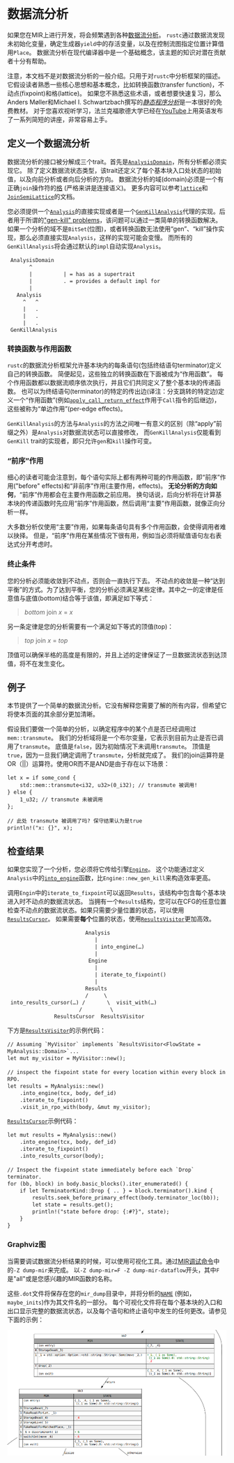 # 数据流分析

<!-- toc -->

如果您在MIR上进行开发，将会频繁遇到各种[数据流分析][wiki]。
`rustc`通过数据流发现未初始化变量，确定生成器`yield`中的存活变量，以及在控制流图指定位置计算借用`Place`。
数据流分析在现代编译器中是一个基础概念，该主题的知识对潜在贡献者十分有帮助。

注意，本文档不是对数据流分析的一般介绍。只用于对`rustc`中分析框架的描述。
它假设读者熟悉一些核心思想和基本概念，比如转换函数(transfer function)，不动点(fixpoint)和格(lattice)。
如果您不熟悉这些术语，或者想要快速复习，那么Anders Møller和Michael I. Schwartzbach撰写的[*静态程序分析*][*Static Program Analysis*]是一本很好的免费教材。
对于您喜欢视听学习，法兰克福歌德大学已经在[YouTube][goethe]上用英语发布了一系列简短的讲座，非常容易上手。 

## 定义一个数据流分析

数据流分析的接口被分解成三个trait。首先是[`AnalysisDomain`]，所有分析都必须实现它。
除了定义数据流状态类型，该trait还定义了每个基本块入口处状态的初始值，以及向前分析或者向后分析的方向。
数据流分析的域(domain)必须是一个有正确`join`操作符的[格][lattice] (严格来讲是连接语义)。
更多内容可以参考[`lattice`]和[`JoinSemiLattice`]的文档。

您必须提供一个[`Analysis`]的直接实现或者是一个[`GenKillAnalysis`]代理的实现。后者用于所谓的["gen-kill" problems]，该问题可以通过一类简单的转换函数解决。
如果一个分析的域不是`BitSet`(位图)，或者转换函数无法使用“gen”、“kill”操作实现，那么必须直接实现`Analysis`，这样的实现可能会变慢。
而所有的`GenKillAnalysis`将会通过默认的`impl`自动实现`Analysis`。


```text
 AnalysisDomain
       ^
       |          | = has as a supertrait
       |          . = provides a default impl for
       |
   Analysis
     ^   ^
     |   .
     |   .
     |   .
 GenKillAnalysis

```

### 转换函数与作用函数

`rustc`的数据流分析框架允许基本块内的每条语句(包括终结语句terminator)定义自己的转换函数。
简便起见，这些独立的转换函数在下面被成为“作用函数”。
每个作用函数都以数据流顺序依次执行，并且它们共同定义了整个基本块的传递函数。
也可以为终结语句(terminator)的特定的传出边(译注：分支跳转的特定边)定义一个“作用函数”(例如[`apply_call_return_effect`]作用于`Call`指令的后继边)，
这些被称为“单边作用”(per-edge effects)。

`GenKillAnalysis`的方法与`Analysis`的方法之间唯一有意义的区别（除“apply”前缀之外）是`Analysis`对数据流状态可以直接修改，
而`GenKillAnalysis`仅能看到`GenKill` trait的实现者，即只允许`gen`和`kill`操作可变。 

### “前序”作用

细心的读者可能会注意到，每个语句实际上都有两种可能的作用函数，即“前序”作用("before" effects)和“非前序”作用(主要作用，effects)。
**无论分析的方向如何**，“前序”作用都会在主要作用函数之前应用。
换句话说，后向分析将在计算基本块的传递函数时先应用“前序”作用函数，然后调用“主要”作用函数，就像正向分析一样。 

大多数分析仅使用“主要”作用，如果每条语句具有多个作用函数，会使得调用者难以抉择。
但是，“前序”作用在某些情况下很有用，例如当必须将赋值语句左右表达式分开考虑时。 

### 终止条件

您的分析必须能收敛到不动点，否则会一直执行下去。
不动点的收敛是一种“达到平衡”的方式。为了达到平衡，您的分析必须满足某些定律。其中之一的定律是任意值与底值(bottom)结合等于该值，即满足如下等式：

> *bottom* join *x* = *x*

另一条定律是您的分析需要有一个满足如下等式的顶值(top)：

> *top* join *x* = *top*

顶值可以确保半格的高度是有限的，并且上述的定律保证了一旦数据流状态到达顶值，将不在发生变化。

## 例子

本节提供了一个简单的数据流分析。它没有解释您需要了解的所有内容，但希望它将使本页面的其余部分更加清晰。

假设我们要做一个简单的分析，以确定程序中的某个点是否已经调用过`mem::transmute`。
我们的分析域将是一个布尔变量，它表示到目前为止是否已调用了`transmute`。
底值是`false`，因为初始情况下未调用`transmute`。
顶值是`true`，因为一旦我们确定调用了`transmute`，分析就完成了。
我们的join运算符是OR（||）运算符。使用OR而不是AND是由于存在以下场景： 

```
let x = if some_cond {
    std::mem::transmute<i32, u32>(0_i32); // transmute 被调用!
} else {
    1_u32; // transmute 未被调用
};

// 此处 transmute 被调用了吗? 保守结果认为是true
println!("x: {}", x);
```

## 检查结果

如果您实现了一个分析，您必须将它传给引擎[`Engine`]。
这个功能通过定义`Analysis`中的[`into_engine`]函数，比`Engine::new_gen_kill`来构造效率更高。

调用`Engin`中的`iterate_to_fixpoint`可以返回`Results`，该结构中包含每个基本块进入时不动点的数据流状态。
当拥有一个`Results`结构，您可以在CFG的任意位置检查不动点的数据流状态。如果只需要少量位置的状态，可以使用[`ResultsCursor`]。
如果需要**每个**位置的状态，使用[`ResultsVisitor`]更加高效。

```text
                         Analysis
                            |
                            | into_engine(…)
                            |
                          Engine
                            |
                            | iterate_to_fixpoint()
                            |
                         Results
                         /     \
 into_results_cursor(…) /       \  visit_with(…)
                       /         \
               ResultsCursor  ResultsVisitor
```

下方是[`ResultsVisitor`]的示例代码：


```rust,ignore
// Assuming `MyVisitor` implements `ResultsVisitor<FlowState = MyAnalysis::Domain>`...
let mut my_visitor = MyVisitor::new();

// inspect the fixpoint state for every location within every block in RPO.
let results = MyAnalysis::new()
    .into_engine(tcx, body, def_id)
    .iterate_to_fixpoint()
    .visit_in_rpo_with(body, &mut my_visitor);
```

[`ResultsCursor`]示例代码：

```rust,ignore
let mut results = MyAnalysis::new()
    .into_engine(tcx, body, def_id)
    .iterate_to_fixpoint()
    .into_results_cursor(body);

// Inspect the fixpoint state immediately before each `Drop` terminator.
for (bb, block) in body.basic_blocks().iter_enumerated() {
    if let TerminatorKind::Drop { .. } = block.terminator().kind {
        results.seek_before_primary_effect(body.terminator_loc(bb));
        let state = results.get();
        println!("state before drop: {:#?}", state);
    }
}
```

### Graphviz图

当需要调试数据流分析结果的时候，可以使用可视化工具。通过[MIR调试命令][Debugging MIR]中的`-Z dump-mir`来完成。
以`-Z dump-mir=F -Z dump-mir-dataflow`开头，其中`F`是"all"或是您感兴趣的MIR函数的名称。

这些`.dot`文件将保存在您的`mir_dump`目录中，并将分析的[`NAME`] (例如，`maybe_inits`)作为其文件名的一部分。
每个可视化文件将在每个基本块的入口和出口显示完整的数据流状态，以及每个语句和终止语句中发生的任何更改。请参见下面的示例： 

![A graphviz diagram for a dataflow analysis](../img/dataflow-graphviz-example.png)

["gen-kill" problems]: https://en.wikipedia.org/wiki/Data-flow_analysis#Bit_vector_problems
[*Static Program Analysis*]: https://cs.au.dk/~amoeller/spa/
[Debugging MIR]: ./debugging.html
[`AnalysisDomain`]: https://doc.rust-lang.org/nightly/nightly-rustc/rustc_mir/dataflow/trait.AnalysisDomain.html
[`Analysis`]: https://doc.rust-lang.org/nightly/nightly-rustc/rustc_mir/dataflow/trait.Analysis.html
[`Engine`]: https://doc.rust-lang.org/nightly/nightly-rustc/rustc_mir/dataflow/struct.Engine.html
[`GenKillAnalysis`]: https://doc.rust-lang.org/nightly/nightly-rustc/rustc_mir/dataflow/trait.GenKillAnalysis.html
[`JoinSemiLattice`]: https://doc.rust-lang.org/nightly/nightly-rustc/rustc_mir/dataflow/lattice/trait.JoinSemiLattice.html
[`NAME`]: https://doc.rust-lang.org/nightly/nightly-rustc/rustc_mir/dataflow/trait.AnalysisDomain.html#associatedconstant.NAME
[`ResultsCursor`]: https://doc.rust-lang.org/nightly/nightly-rustc/rustc_mir/dataflow/struct.ResultsCursor.html
[`ResultsVisitor`]: https://doc.rust-lang.org/nightly/nightly-rustc/rustc_mir/dataflow/trait.ResultsVisitor.html
[`apply_call_return_effect`]: https://doc.rust-lang.org/nightly/nightly-rustc/rustc_mir/dataflow/trait.Analysis.html#tymethod.apply_call_return_effect
[`into_engine`]: https://doc.rust-lang.org/nightly/nightly-rustc/rustc_mir/dataflow/trait.Analysis.html#method.into_engine
[`lattice`]: https://doc.rust-lang.org/nightly/nightly-rustc/rustc_mir/dataflow/lattice/index.html
[goethe]: https://www.youtube.com/watch?v=NVBQSR_HdL0&list=PL_sGR8T76Y58l3Gck3ZwIIHLWEmXrOLV_&index=2
[lattice]: https://en.wikipedia.org/wiki/Lattice_(order)
[wiki]: https://en.wikipedia.org/wiki/Data-flow_analysis#Basic_principles
